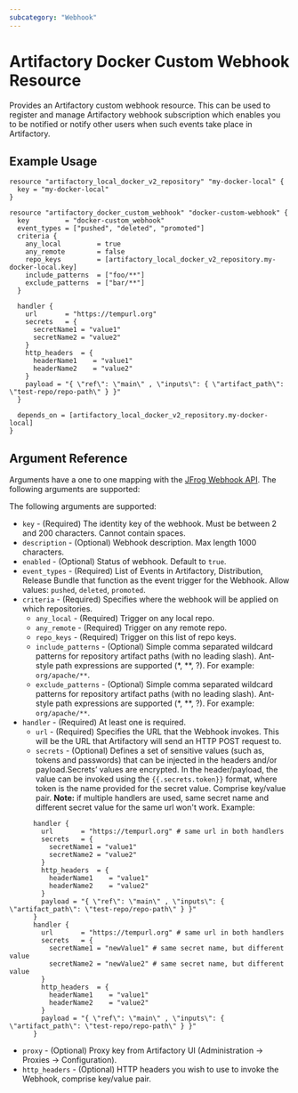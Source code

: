 ```yaml
---
subcategory: "Webhook"
---
```

# Artifactory Docker Custom Webhook Resource

Provides an Artifactory custom webhook resource. This can be used to register and manage Artifactory webhook subscription which enables you to be notified or notify other users when such events take place in Artifactory.

## Example Usage

```hcl
resource "artifactory_local_docker_v2_repository" "my-docker-local" {
  key = "my-docker-local"
}

resource "artifactory_docker_custom_webhook" "docker-custom-webhook" {
  key         = "docker-custom_webhook"
  event_types = ["pushed", "deleted", "promoted"]
  criteria {
    any_local         = true
    any_remote        = false
    repo_keys         = [artifactory_local_docker_v2_repository.my-docker-local.key]
    include_patterns  = ["foo/**"]
    exclude_patterns  = ["bar/**"]
  }

  handler {
    url       = "https://tempurl.org"
    secrets   = {
      secretName1 = "value1"
      secretName2 = "value2"
    }
    http_headers  = {
      headerName1    = "value1"
      headerName2    = "value2"
    }
    payload = "{ \"ref\": \"main\" , \"inputs\": { \"artifact_path\": \"test-repo/repo-path\" } }"
  }

  depends_on = [artifactory_local_docker_v2_repository.my-docker-local]
}
```

## Argument Reference

Arguments have a one to one mapping with the [JFrog Webhook API](https://www.jfrog.com/confluence/display/JFROG/Artifactory+REST+API). The following arguments are supported:

The following arguments are supported:

* `key` - (Required) The identity key of the webhook. Must be between 2 and 200 characters. Cannot contain spaces.
* `description` - (Optional) Webhook description. Max length 1000 characters.
* `enabled` - (Optional) Status of webhook. Default to `true`.
* `event_types` - (Required) List of Events in Artifactory, Distribution, Release Bundle that function as the event trigger for the Webhook. Allow values: `pushed`, `deleted`, `promoted`.
* `criteria` - (Required) Specifies where the webhook will be applied on which repositories.
  * `any_local` - (Required) Trigger on any local repo.
  * `any_remote` - (Required) Trigger on any remote repo.
  * `repo_keys` - (Required) Trigger on this list of repo keys.
  * `include_patterns` - (Optional) Simple comma separated wildcard patterns for repository artifact paths (with no leading slash). Ant-style path expressions are supported (*, *\*, ?). For example: `org/apache/**`.
  * `exclude_patterns` - (Optional) Simple comma separated wildcard patterns for repository artifact paths (with no leading slash). Ant-style path expressions are supported (*, *\*, ?). For example: `org/apache/**`.
* `handler` - (Required) At least one is required.
  * `url` - (Required) Specifies the URL that the Webhook invokes. This will be the URL that Artifactory will send an HTTP POST request to.
  * `secrets` - (Optional) Defines a set of sensitive values (such as, tokens and passwords) that can be injected in the headers and/or payload.Secrets’ values are encrypted. In the header/payload, the value can be invoked using the `{{.secrets.token}}` format, where token is the name provided for the secret value. Comprise key/value pair. **Note:** if multiple handlers are used, same secret name and different secret value for the same url won't work. Example:

```hcl
      handler {
        url       = "https://tempurl.org" # same url in both handlers
        secrets   = {
          secretName1 = "value1"
          secretName2 = "value2"
        }
        http_headers  = {
          headerName1    = "value1"
          headerName2    = "value2"
        }
        payload = "{ \"ref\": \"main\" , \"inputs\": { \"artifact_path\": \"test-repo/repo-path\" } }"
      }
      handler {
        url       = "https://tempurl.org" # same url in both handlers
        secrets   = {
          secretName1 = "newValue1" # same secret name, but different value
          secretName2 = "newValue2" # same secret name, but different value
        }
        http_headers  = {
          headerName1    = "value1"
          headerName2    = "value2"
        }
        payload = "{ \"ref\": \"main\" , \"inputs\": { \"artifact_path\": \"test-repo/repo-path\" } }"
      }
```

* `proxy` - (Optional) Proxy key from Artifactory UI (Administration -> Proxies -> Configuration).
* `http_headers` - (Optional) HTTP headers you wish to use to invoke the Webhook, comprise key/value pair.
